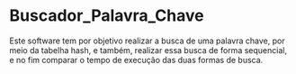 # Buscador_Palavra_Chave
Este software tem por objetivo realizar a busca de uma palavra chave, por meio da tabelha hash, e também, realizar essa busca de forma sequencial, e no fim comparar o tempo de execução das duas formas de busca.
